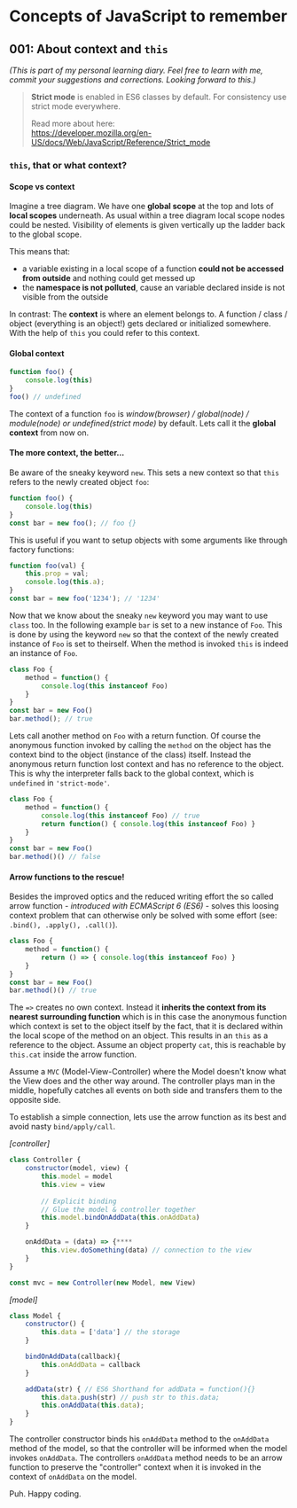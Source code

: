 # Concepts of JavaScript to remember
## 001: About context and `this`
*(This is part of my personal learning diary. Feel free to learn with me, commit your suggestions and corrections. Looking forward to this.)*

> **Strict mode** is enabled in ES6 classes by default. For consistency use strict mode everywhere.
> 
> Read more about here:\
> https://developer.mozilla.org/en-US/docs/Web/JavaScript/Reference/Strict_mode

### `this`, that or what context?

#### Scope vs context
Imagine a tree diagram. We have one **global scope** at the top and lots of **local scopes** underneath. As usual within a tree diagram local scope nodes could be nested. Visibility of elements is given vertically up the ladder back to the global scope. 

This means that:
- a variable existing in a local scope of a function **could not be accessed from outside** and nothing could get messed up
- the **namespace is not polluted**, cause an variable declared inside is not visible from the outside

In contrast: The **context** is where an element belongs to. A function / class / object (everything is an object!) gets declared or initialized somewhere. With the help of `this` you could refer to this context.

#### Global context

```javascript
function foo() {
    console.log(this)
}
foo() // undefined
```

The context of a function `foo` is *window(browser) / global(node) / module(node) or undefined(strict mode)* by default. Lets call it the **global context** from now on.

#### The more context, the better...

Be aware of the sneaky keyword `new`. This sets a new context so that `this` refers to the newly created object `foo`:

```javascript
function foo() {
    console.log(this)
}
const bar = new foo(); // foo {}
```

This is useful if you want to setup objects with some arguments like through factory functions:

``` javascript
function foo(val) {
    this.prop = val;
    console.log(this.a);
}
const bar = new foo('1234'); // '1234'
```

Now that we know about the sneaky `new` keyword you may want to use `class` too. In the following example `bar` is set to a new instance of `Foo`. This is done by using the keyword `new` so that the context of the newly created instance of `Foo` is set to theirself. When the method is invoked `this` is indeed an instance of `Foo`.

```javascript
class Foo {
    method = function() {
        console.log(this instanceof Foo)
    }
}
const bar = new Foo()
bar.method(); // true
```
Lets call another method on `Foo` with a return function. Of course the anonymous function invoked by calling the `method` on the object has the context bind to the object (instance of the class) itself. Instead the anonymous return function lost context and has no reference to the object. This is why the interpreter falls back to the global context, which is `undefined` in `'strict-mode'`.

```javascript
class Foo {
    method = function() { 
        console.log(this instanceof Foo) // true
        return function() { console.log(this instanceof Foo) }
    }
}
const bar = new Foo()
bar.method()() // false
```
#### Arrow functions to the rescue!
Besides the improved optics and the reduced writing effort the so called arrow function *- introduced with ECMAScript 6 (ES6) -* solves this loosing context problem that can otherwise only be solved with some effort (see: `.bind(), .apply(), .call()`).

```javascript
class Foo {
    method = function() {
        return () => { console.log(this instanceof Foo) }
    }
}
const bar = new Foo()
bar.method()() // true
```

The `=>` creates no own context. Instead it **inherits the context from its nearest surrounding function** which is in this case the anonymous function which context is set to the object itself by the fact, that it is declared within the local scope of the method on an object. This results in an `this` as a reference to the object. Assume an object property `cat`, this is reachable by `this.cat` inside the arrow function.

Assume a `MVC` (Model-View-Controller) where the Model doesn't know what the View does and the other way around. The controller plays man in the middle, hopefully catches all events on both side and transfers them to the opposite side. 

To establish a simple connection, lets use the arrow function as its best and avoid nasty `bind/apply/call`.

*[controller]*
```javascript
class Controller {
    constructor(model, view) {
        this.model = model
        this.view = view
        
        // Explicit binding 
        // Glue the model & controller together
        this.model.bindOnAddData(this.onAddData)
    }

    onAddData = (data) => {****
        this.view.doSomething(data) // connection to the view
    }
}

const mvc = new Controller(new Model, new View)
```
*[model]*
```javascript
class Model {
    constructor() {
        this.data = ['data'] // the storage
    }

    bindOnAddData(callback){
        this.onAddData = callback
    }

    addData(str) { // ES6 Shorthand for addData = function(){}
        this.data.push(str) // push str to this.data;
        this.onAddData(this.data);
    }
}
```
The controller constructor binds his `onAddData` method to the `onAddData` method of the model, so that the controller will be informed when the model invokes `onAddData`. The controllers `onAddData` method needs to be an arrow function to preserve the "controller" context when it is invoked in the context of `onAddData` on the model.

Puh. Happy coding.
